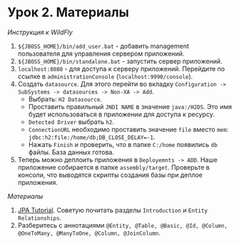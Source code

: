 # Урок 2. Материалы

*Инструкция к WildFly*

1. `${JBOSS_HOME}/bin/add_user.bat` - добавить management пользователя для
    управления сервером приложений.
2. `${JBOSS_HOME}/bin/standalone.bat` - запустить сервер приложений.
3. `localhost:8080` - для доступа к серверу приложений. Перейдите по ссылке
    в `administrationConsole` (`localhost:9990/console`).
4. Создать `datasource`. Для этого перейти во вкладку `Configuration -> SubSystems ->
    datasources -> Non-XA -> Add`.
    - Выбрать: `H2 Datasource`.
    - Проставить правильный `JNDI NAME` в значение `java:/H2DS`. Это имя будет
    использоваться в приложении для доступа к ресурсу.
    - `Detected Driver` выбрать `h2`.
    - `ConnectionURL` необходимо проставить значение `file` вместо `mem`: 
    `jdbc:h2:file:/home/db;DB_CLOSE_DELAY=-1`.
    - Нажать `Finish` и проверить, что в папке `C:/home` появились `db` файлы.
    База данных готова.
5. Теперь можно деплоить приложения в `Deployemnts -> ADD`. Наше приложение 
    собирается в папке `assembly/target`. Проверьте в консоли, что выводятся
    скрипты создания базы при деплое приложения.

*Материалы*

1. [JPA Tutorial](https://www.tutorialspoint.com/jpa/). Советую почитать разделы
`Introduction` и `Entity Relationships`.
2. Разберитесь с аннотациями `@Entity, @Table, @Basic, @Id, @Column, @OneToMany,
    @ManyToOne, @Column, @JoinColumn`.
    